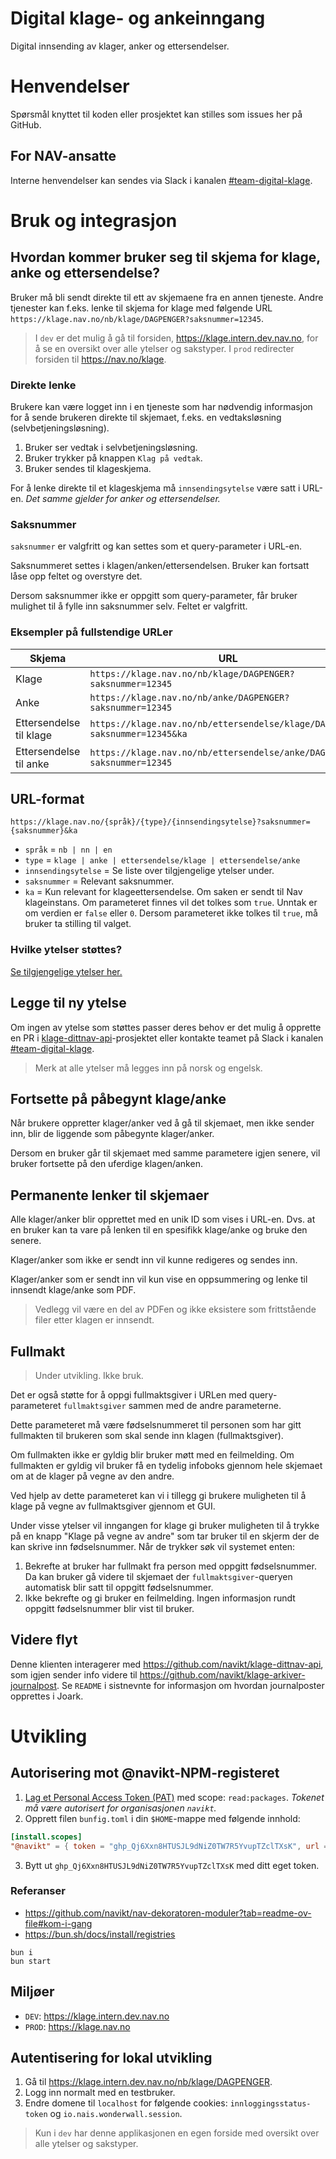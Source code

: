 Digital klage- og ankeinngang
================

Digital innsending av klager, anker og ettersendelser.

# Henvendelser

Spørsmål knyttet til koden eller prosjektet kan stilles som issues her på GitHub.

## For NAV-ansatte

Interne henvendelser kan sendes via Slack i kanalen [#team-digital-klage](https://nav-it.slack.com/archives/C01L59AQVQA).

Bruk og integrasjon
===================

## Hvordan kommer bruker seg til skjema for klage, anke og ettersendelse?

Bruker må bli sendt direkte til ett av skjemaene fra en annen tjeneste.
Andre tjenester kan f.eks. lenke til skjema for klage med følgende URL `https://klage.nav.no/nb/klage/DAGPENGER?saksnummer=12345`.

> I `dev` er det mulig å gå til forsiden, https://klage.intern.dev.nav.no, for å se en oversikt over alle ytelser og sakstyper. I `prod` redirecter forsiden til https://nav.no/klage.

### Direkte lenke

Brukere kan være logget inn i en tjeneste som har nødvendig informasjon for å sende brukeren direkte til skjemaet, f.eks. en vedtaksløsning (selvbetjeningsløsning).

1. Bruker ser vedtak i selvbetjeningsløsning.
2. Bruker trykker på knappen `Klag på vedtak`.
3. Bruker sendes til klageskjema.

For å lenke direkte til et klageskjema må `innsendingsytelse` være satt i URL-en.
_Det samme gjelder for anker og ettersendelser._

### Saksnummer
`saksnummer` er valgfritt og kan settes som et query-parameter i URL-en.

Saksnummeret settes i klagen/anken/ettersendelsen. Bruker kan fortsatt låse opp feltet og overstyre det.

Dersom saksnummer ikke er oppgitt som query-parameter, får bruker mulighet til å fylle inn saksnummer selv. Feltet er valgfritt.

### Eksempler på fullstendige URLer
| Skjema | URL |
|--------|-----|
| Klage | `https://klage.nav.no/nb/klage/DAGPENGER?saksnummer=12345` |
| Anke  | `https://klage.nav.no/nb/anke/DAGPENGER?saksnummer=12345`  |
| Ettersendelse til klage | `https://klage.nav.no/nb/ettersendelse/klage/DAGPENGER?saksnummer=12345&ka` |
| Ettersendelse til anke | `https://klage.nav.no/nb/ettersendelse/anke/DAGPENGER?saksnummer=12345` |

## URL-format
```
https://klage.nav.no/{språk}/{type}/{innsendingsytelse}?saksnummer={saksnummer}&ka
```
- `språk` = `nb | nn | en`
- `type` = `klage | anke | ettersendelse/klage | ettersendelse/anke`
- `innsendingsytelse` = Se liste over tilgjengelige ytelser under.
- `saksnummer` = Relevant saksnummer.
- `ka` = Kun relevant for klageettersendelse. Om saken er sendt til Nav klageinstans. Om parameteret finnes vil det tolkes som `true`. Unntak er om verdien er `false` eller `0`. Dersom parameteret ikke tolkes til `true`, må bruker ta stilling til valget.

### Hvilke ytelser støttes?
[Se tilgjengelige ytelser her.](https://klage.intern.dev.nav.no/)

## Legge til ny ytelse

Om ingen av ytelse som støttes passer deres behov er det mulig å opprette en PR i [klage-dittnav-api](https://github.com/navikt/klage-dittnav-api)-prosjektet eller kontakte teamet på Slack i kanalen [#team-digital-klage](https://nav-it.slack.com/archives/C01L59AQVQA).

> Merk at alle ytelser må legges inn på norsk og engelsk.

## Fortsette på påbegynt klage/anke

Når brukere oppretter klager/anker ved å gå til skjemaet, men ikke sender inn, blir de liggende som påbegynte klager/anker.

Dersom en bruker går til skjemaet med samme parametere igjen senere, vil bruker fortsette på den uferdige klagen/anken.

## Permanente lenker til skjemaer

Alle klager/anker blir opprettet med en unik ID som vises i URL-en. Dvs. at en bruker kan ta vare på lenken til en spesifikk klage/anke og bruke den senere.

Klager/anker som ikke er sendt inn vil kunne redigeres og sendes inn.

Klager/anker som er sendt inn vil kun vise en oppsummering og lenke til innsendt klage/anke som PDF.

> Vedlegg vil være en del av PDFen og ikke eksistere som frittstående filer etter klagen er innsendt.

## Fullmakt

> Under utvikling. Ikke bruk.

Det er også støtte for å oppgi fullmaktsgiver i URLen med query-parameteret `fullmaktsgiver` sammen med de andre parameterne.

Dette parameteret må være fødselsnummeret til personen som har gitt fullmakten til brukeren som skal sende inn klagen (fullmaktsgiver).

Om fullmakten ikke er gyldig blir bruker møtt med en feilmelding. Om fullmakten er gyldig vil bruker få en tydelig infoboks gjennom hele skjemaet om at de klager på vegne av den andre.

Ved hjelp av dette parameteret kan vi i tillegg gi brukere muligheten til å klage på vegne av fullmaktsgiver gjennom et GUI.

Under visse ytelser vil inngangen for klage gi bruker muligheten til å trykke på en knapp "Klage på vegne av andre" som tar bruker til en skjerm der de kan skrive inn fødselsnummer. Når de trykker søk vil systemet enten:

1. Bekrefte at bruker har fullmakt fra person med oppgitt fødselsnummer. Da kan bruker gå videre til skjemaet der `fullmaktsgiver`-queryen automatisk blir satt til oppgitt fødselsnummer.
2. Ikke bekrefte og gi bruker en feilmelding. Ingen informasjon rundt oppgitt fødselsnummer blir vist til bruker.

## Videre flyt

Denne klienten interagerer med https://github.com/navikt/klage-dittnav-api, som igjen sender info videre til https://github.com/navikt/klage-arkiver-journalpost. Se `README` i sistnevnte for informasjon om hvordan journalposter opprettes i Joark.

# Utvikling

## Autorisering mot @navikt-NPM-registeret
1. [Lag et Personal Access Token (PAT)](https://github.com/settings/tokens) med scope: `read:packages`. _Tokenet må være autorisert for organisasjonen `navikt`._
2. Opprett filen `bunfig.toml` i din `$HOME`-mappe med følgende innhold:
  ```toml
  [install.scopes]
  "@navikt" = { token = "ghp_Qj6Xxn8HTUSJL9dNiZ0TW7R5YvupTZclTXsK", url = "https://npm.pkg.github.com/" }
  ```
3. Bytt ut `ghp_Qj6Xxn8HTUSJL9dNiZ0TW7R5YvupTZclTXsK` med ditt eget token.

### Referanser
- https://github.com/navikt/nav-dekoratoren-moduler?tab=readme-ov-file#kom-i-gang
- https://bun.sh/docs/install/registries

```
bun i
bun start
```

## Miljøer

- `DEV`: https://klage.intern.dev.nav.no
- `PROD`: https://klage.nav.no

## Autentisering for lokal utvikling

1. Gå til https://klage.intern.dev.nav.no/nb/klage/DAGPENGER.
2. Logg inn normalt med en testbruker.
3. Endre domene til `localhost` for følgende cookies: `innloggingsstatus-token` og `io.nais.wonderwall.session`.

> Kun i `dev` har denne applikasjonen en egen forside med oversikt over alle ytelser og sakstyper.
